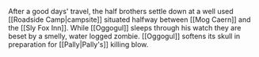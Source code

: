 After a good days' travel, the half brothers settle down at a well used [[Roadside Camp|campsite]] situated halfway between [[Mog Caern]] and the [[Sly Fox Inn]]. While [[Oggogul]] sleeps through his watch they are beset by a smelly, water logged zombie. [[Oggogul]] softens its skull in preparation for [[Pally|Pally's]] killing blow.